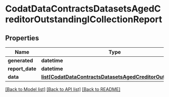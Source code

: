 # CodatDataContractsDatasetsAgedCreditorOutstandingICollectionReport

## Properties
Name | Type | Description | Notes
------------ | ------------- | ------------- | -------------
**generated** | **datetime** |  | 
**report_date** | **datetime** |  | 
**data** | [**list[CodatDataContractsDatasetsAgedCreditorOutstanding]**](CodatDataContractsDatasetsAgedCreditorOutstanding.md) |  | 

[[Back to Model list]](../README.md#documentation-for-models) [[Back to API list]](../README.md#documentation-for-api-endpoints) [[Back to README]](../README.md)

